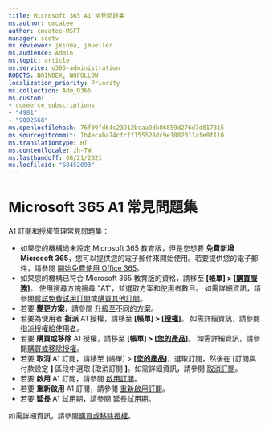 ```yaml
---
title: Microsoft 365 A1 常見問題集
ms.author: cmcatee
author: cmcatee-MSFT
manager: scotv
ms.reviewer: jkinma, jmueller
ms.audience: Admin
ms.topic: article
ms.service: o365-administration
ROBOTS: NOINDEX, NOFOLLOW
localization_priority: Priority
ms.collection: Adm_O365
ms.custom:
- commerce_subscriptions
- "4981"
- "9002568"
ms.openlocfilehash: 76f09fd64c23912bcaa9db86859d276d7d817815
ms.sourcegitcommit: 1b4ecaba74cfcff155528dc9e1002011afe0f110
ms.translationtype: HT
ms.contentlocale: zh-TW
ms.lasthandoff: 08/21/2021
ms.locfileid: "58452093"
---
```

# <a name="microsoft-365-a1-faq"></a>Microsoft 365 A1 常見問題集

A1 訂閱和授權管理常見問題集：

- 如果您的機構尚未設定 Microsoft 365 教育版，但是您想要 **免費新增 Microsoft 365**，您可以提供您的電子郵件來開始使用。若要提供您的電子郵件，請參閱 [開始免費使用 Office 365](https://www.microsoft.com/education/products/office)。  
- 如果您的機構已符合 Microsoft 365 教育版的資格，請移至 **[帳單] > [[購買服務](https://go.microsoft.com/fwlink/p/?linkid=868433)]**。 使用搜尋方塊搜尋 "A1"，並選取方案和使用者數目。 如需詳細資訊，請參閱[嘗試免費試用訂閱](https://docs.microsoft.com/microsoft-365/commerce/try-or-buy-microsoft-365#try-a-free-trial-subscription)或[購買其他訂閱](https://docs.microsoft.com/microsoft-365/commerce/try-or-buy-microsoft-365#buy-a-different-subscription)。
- 若要 **變更方案**，請參閱 [升級至不同的方案](https://docs.microsoft.com/microsoft-365/commerce/subscriptions/upgrade-to-different-plan)。
- 若要為使用者 **指派** A1 授權，請移至 **[帳單] > [[授權](https://go.microsoft.com/fwlink/p/?linkid=842264)]**。 如需詳細資訊，請參閱[指派授權給使用者](https://docs.microsoft.com/microsoft-365/admin/manage/assign-licenses-to-users)。
- 若要 **購買或移除** A1 授權，請移至 **[帳單] > [[您的產品](https://go.microsoft.com/fwlink/p/?linkid=842054)]**。 如需詳細資訊，請參閱[購買或移除授權](https://docs.microsoft.com/microsoft-365/commerce/licenses/buy-licenses#buy-or-remove-licenses-for-your-business-subscription)。
- 若要 **取消** A1 訂閱，請移至 [帳單] > **[[您的產品](https://go.microsoft.com/fwlink/p/?linkid=842054)]**，選取訂閱，然後在 [訂閱與付款設定 **]** 區段中選取 [取消訂閱 **]**。如需詳細資訊，請參閱 [取消訂閱](https://docs.microsoft.com/microsoft-365/commerce/subscriptions/cancel-your-subscription)。
- 若要 **啟用** A1 訂閱，請參閱 [啟用訂閱](https://docs.microsoft.com/alchemyinsights/activate-your-office-365-subscription)。
- 若要 **重新啟用** A1 訂閱，請參閱 [重新啟用訂閱](https://docs.microsoft.com/alchemyinsights/reactivate-your-subscription)。
- 若要 **延長** A1 試用期，請參閱 [延長試用期](https://docs.microsoft.com/microsoft-365/commerce/extend-your-trial)。

如需詳細資訊，請參閱[購買或移除授權](https://docs.microsoft.com/microsoft-365/commerce/licenses/buy-licenses)。